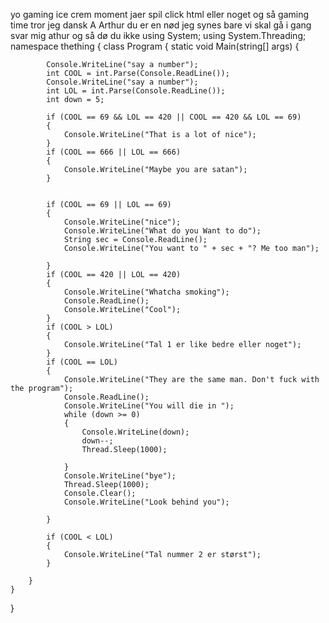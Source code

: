 yo 
gaming ice crem moment
jaer spil
click html eller noget og så gaming time tror jeg
dansk A
Arthur du er en nød
jeg synes bare vi skal gå i gang
svar mig athur og så dø du ikke
using System;
using System.Threading;
namespace thething
{
    class Program
    {
        static void Main(string[] args)
        {

            Console.WriteLine("say a number");
            int COOL = int.Parse(Console.ReadLine());
            Console.WriteLine("say a number");
            int LOL = int.Parse(Console.ReadLine());
            int down = 5;

            if (COOL == 69 && LOL == 420 || COOL == 420 && LOL == 69)
            {
                Console.WriteLine("That is a lot of nice");
            }
            if (COOL == 666 || LOL == 666)
            {
                Console.WriteLine("Maybe you are satan");
            }


            if (COOL == 69 || LOL == 69)
            {
                Console.WriteLine("nice");
                Console.WriteLine("What do you Want to do");
                String sec = Console.ReadLine();
                Console.WriteLine("You want to " + sec + "? Me too man");

            }
            if (COOL == 420 || LOL == 420)
            {
                Console.WriteLine("Whatcha smoking");
                Console.ReadLine();
                Console.WriteLine("Cool");
            }
            if (COOL > LOL)
            {
                Console.WriteLine("Tal 1 er like bedre eller noget");
            }
            if (COOL == LOL)
            {
                Console.WriteLine("They are the same man. Don't fuck with the program");
                Console.ReadLine();
                Console.WriteLine("You will die in ");
                while (down >= 0)
                {
                    Console.WriteLine(down);
                    down--;
                    Thread.Sleep(1000);

                }
                Console.WriteLine("bye");
                Thread.Sleep(1000);
                Console.Clear();
                Console.WriteLine("Look behind you");

            }

            if (COOL < LOL)
            {
                Console.WriteLine("Tal nummer 2 er størst");
            }

        }
    }
}
